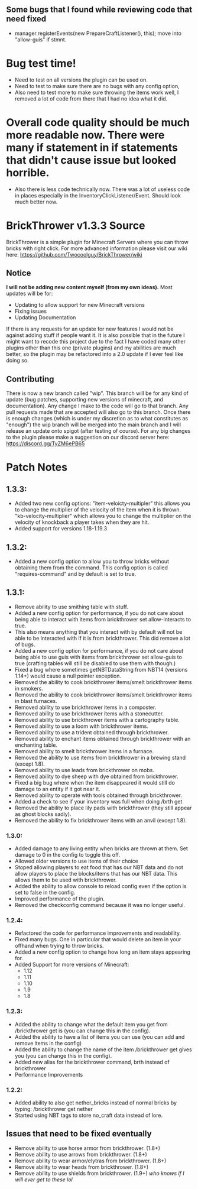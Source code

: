 ## Some bugs that I found while reviewing code that need fixed
- manager.registerEvents(new PrepareCraftListener(), this); move into "allow-guis" if stmnt.
# Bug test time!
- Need to test on all versions the plugin can be used on.
- Need to test to make sure there are no bugs with any config option,
- Also need to test more to make sure throwing the items work well, I removed a lot of code from there that I had no idea what it did.

# **Overall code quality should be much more readable now. There were many if statement in if statements that didn't cause issue but looked horrible.**
- Also there is less code technically now. There was a lot of useless code in places especially in the InventoryClickListener/Event. Should look much better now.

# BrickThrower v1.3.3 Source

BrickThrower is a simple plugin for Minecraft Servers where you can throw bricks with right click. For more advanced information please visit our wiki here: https://github.com/Twocoolguy/BrickThrower/wiki

## Notice
**I will not be adding new content myself (from my own ideas).**
Most updates will be for:
- Updating to allow support for new Minecraft versions
- Fixing issues
- Updating Documentation

If there is any requests for an update for new features I would not be against adding stuff if people want it. It is also possible that in the future I might want to recode this project due to the fact I have coded many other plugins other than this one (private plugins) and my abilities are much better, so the plugin may be refactored into a 2.0 update if I ever feel like doing so.

## Contributing
There is now a new branch called "wip". This branch will be for any kind of update (bug patches, supporting new versions of minecraft, and documentation). Any change I make to the code will go to that branch. Any pull requests made that are accepted will also go to this branch. Once there is enough changes (which is under my discretion as to what constitutes as "enough") the wip branch will be merged into the main branch and I will release an update onto spigot (after testing of course). For any big changes to the plugin please make a suggestion on our discord server here: https://discord.gg/TyZM6ePB65

# Patch Notes
## 1.3.3:
- Added two new config options: "item-veloicty-multipler" this allows you to change the multiplier of the velocity of the item when it is thrown. "kb-velocity-multiplier" which allows you to change the multiplier on the velocity of knockback a player takes when they are hit.
- Added support for versions 1.18-1.19.3

## 1.3.2:
- Added a new config option to allow you to throw bricks without obtaining them from the command. This config option is called "requires-command" and by default is set to true.

## 1.3.1:
- Remove ability to use smithing table with stuff.
- Added a new config option for performance, if you do not care about being able to interact with items from brickthrower set allow-interacts to true.
- This also means anything that you interact with by default will not be able to be interacted with if it is from brickthrower. This did remove a lot of bugs.
- Added a new config option for performance, if you do not care about being able to use guis with items from brickthrower set allow-guis to true (crafting tables will still be disabled to use them with though.)
- Fixed a bug where sometimes getNBTDataString from NBT14 (versions 1.14+) would cause a null pointer exception.
- Removed the ability to cook brickthrower items/smelt brickthrower items in smokers.
- Removed the ability to cook brickthrower items/smelt brickthrower items in blast furnaces.
- Removed ability to use brickthrower items in a composter.
- Removed ability to use brickthrower items with a stonecutter.
- Removed ability to use brickthrower items with a cartography table.
- Removed ability to use a loom with brickthrower items.
- Removed ability to use a trident obtained through brickthrower. 
- Removed ability to enchant items obtained through brickthrower with an enchanting table.
- Removed ability to smelt brickthrower items in a furnace. 
- Removed the ability to use items from brickthrower in a brewing stand (except 1.8). 
- Removed ability to use leads from brickthrower on mobs.
- Removed ability to dye sheep with dye obtained from brickthrower.
- Fixed a big bug where when the item disappeared it would still do damage to an entity if it got near it.
- Removed ability to operate with tools obtained through brickthrower.
- Added a check to see if your inventory was full when doing /brth get
- Removed the ability to place lily pads with brickthrower (they still appear as ghost blocks sadly).
- Removed the ability to fix brickthrower items with an anvil (except 1.8).


### 1.3.0:
- Added damage to any living entity when bricks are thrown at them. Set damage to 0 in the config to toggle this off.
- Allowed older versions to use items of their choice
- Stoped allowing players to eat food that has our NBT data and do not allow players to place the blocks/items that has our NBT data. This allows them to be used with brickthrower.
- Added the ability to allow console to reload config even if the option is set to false in the config.
- Improved performance of the plugin.
- Removed the checkconfig command because it was no longer useful.


### 1.2.4:
- Refactored the code for performance improvements and readability.
- Fixed many bugs. One in particular that would delete an item in your offhand when trying to throw bricks.
- Added a new config option to change how long an item stays appearing for.
- Added Support for more versions of Minecraft:
  - 1.12
  - 1.11
  - 1.10
  - 1.9
  - 1.8

### 1.2.3:
- Added the ability to change what the default item you get from /brickthrower get is (you can change this in the config).
- Added the ability to have a list of items you can use (you can add and remove items in the config)
- Added the ability to change the name of the item /brickthrower get gives you (you can change this in the config).
- Added new alias for the brickthrower command, brth instead of brickthrower
- Performance Improvements

### 1.2.2:
- Added ability to also get nether_bricks instead of normal bricks by typing: /brickthrower get nether 
- Started using NBT tags to store no_craft data instead of lore.

## Issues that need to be fixed eventually
- Remove ability to use horse armor from brickthrower. (1.8+)
- Remove ability to use arrows from brickthrower. (1.8+)
- Remove ability to wear armor/elytras from brickthrower. (1.8+)
- Remove ability to wear heads from brickthrower. (1.8+)
- Remove ability to use shields from brickthrower. (1.9+)
*who knows if I will ever get to these lol*
